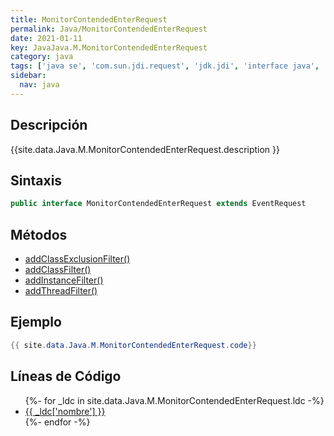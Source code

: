 ```yaml
---
title: MonitorContendedEnterRequest
permalink: Java/MonitorContendedEnterRequest
date: 2021-01-11
key: JavaJava.M.MonitorContendedEnterRequest
category: java
tags: ['java se', 'com.sun.jdi.request', 'jdk.jdi', 'interface java', 'Java 1.6']
sidebar: 
  nav: java
---
```


## Descripción
{{site.data.Java.M.MonitorContendedEnterRequest.description }}

## Sintaxis
~~~java
public interface MonitorContendedEnterRequest extends EventRequest
~~~

## Métodos
* [addClassExclusionFilter()](/Java/MonitorContendedEnterRequest/addClassExclusionFilter)
* [addClassFilter()](/Java/MonitorContendedEnterRequest/addClassFilter)
* [addInstanceFilter()](/Java/MonitorContendedEnterRequest/addInstanceFilter)
* [addThreadFilter()](/Java/MonitorContendedEnterRequest/addThreadFilter)

## Ejemplo
~~~java
{{ site.data.Java.M.MonitorContendedEnterRequest.code}}
~~~

## Líneas de Código
<ul>
{%- for _ldc in site.data.Java.M.MonitorContendedEnterRequest.ldc -%}
   <li>
       <a href="{{_ldc['url'] }}">{{ _ldc['nombre'] }}</a>
   </li>
{%- endfor -%}
</ul>
